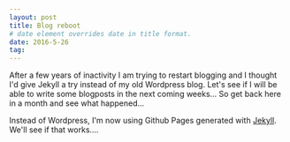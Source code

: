 ```yaml
---
layout: post
title: Blog reboot
# date element overrides date in title format.
date: 2016-5-26
tag:
---
```

After a few years of inactivity I am trying to restart blogging and I thought I'd give Jekyll a try instead of my old Wordpress blog.
Let's see if I will be able to write some blogposts in the next coming weeks... So get back here in a month and see what happened...

Instead of Wordpress, I'm now using Github Pages generated with [Jekyll](http://jekyllrb.com). We'll see if that works....
